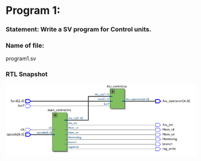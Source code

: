 # Program 1: 
### Statement: Write a SV program for Control units.

### Name of file:
program1.sv
### RTL Snapshot
![Screenshot of RTL view, full screen][def]

[def]: <Control_Unit.png>
